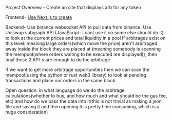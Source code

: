 Project Overview -
Create an site that displays arb for any token

Frontend-
[Use Next.js to create](https://nextjs.org/)

Backend-
Use binance websocket API to pull data from binance.
Use Uniswap subgraph API (JavaScript- I cant use it so some else should do it) to look at the current prices and total liquidity in a pool
If arbitrages exist on this level: meaning large orders(which move the price) aren't arbitraged away inside the block they are placed at (meaning somebody is scanning the mempool(where orders waiting to be executed are displayed)), then onyl these 2 API-s are enough to do the arbitrage

If we want to get more arbitrage opportunities then we can scan the mempool(using the python or rust web3 library) to look at pending transactions and place our orders in the same block.

Open question: in what language do we do the arbitrage calculations(whether to buy, and how much and what should be the gas fee, etc)
and how do we pass the data into it(this is not trivial as making a json file and saving it and then opening it is pretty time consuming, which is a huge consideration)



